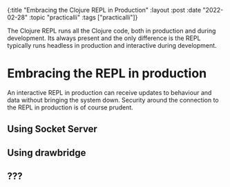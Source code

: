 {:title "Embracing the Clojure REPL in Production"
:layout :post
:date "2022-02-28"
:topic "practicalli"
:tags  ["practicalli"]}


The Clojure REPL runs all the Clojure code, both in production and during development.  Its always present and the only difference is the REPL typically runs headless in production and interactive during development.

<!-- more -->

# Embracing the REPL in production

An interactive REPL in production can receive updates to behaviour and data without bringing the system down.  Security around the connection to the REPL in production is of course prudent.

## Using Socket Server


## Using drawbridge


## ???
